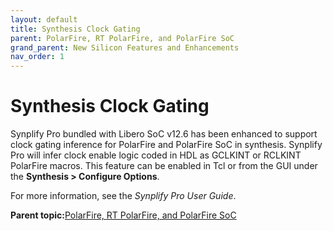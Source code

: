 ```yaml
---
layout: default
title: Synthesis Clock Gating
parent: PolarFire, RT PolarFire, and PolarFire SoC
grand_parent: New Silicon Features and Enhancements
nav_order: 1
---
```


# Synthesis Clock Gating

Synplify Pro bundled with Libero SoC v12.6 has been enhanced to support clock gating inference for PolarFire and PolarFire SoC in synthesis. Synplify Pro will infer clock enable logic coded in HDL as GCLKINT or RCLKINT PolarFire macros. This feature can be enabled in Tcl or from the GUI under the **Synthesis \> Configure Options**.



For more information, see the *Synplify Pro User Guide*.

**Parent topic:**[PolarFire, RT PolarFire, and PolarFire SoC](GUID-FD2E56AA-67B5-4642-BA0B-63904E515EA3.md)

